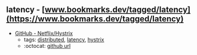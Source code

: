 latency - [www.bookmarks.dev/tagged/latency](https://www.bookmarks.dev/tagged/latency)
---
* [GitHub - Netflix/Hystrix](https://github.com/Netflix/Hystrix)
    * tags: [distributed](../tagged/distributed.md), [latency](../tagged/latency.md), [hystrix](../tagged/hystrix.md)
    * :octocat: [github url](https://github.com/Netflix/Hystrix)
